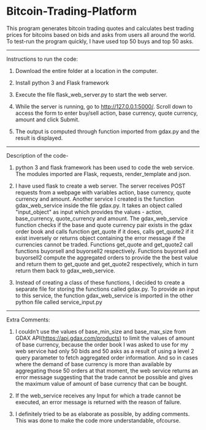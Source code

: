 # Bitcoin-Trading-Platform
This program generates bitcoin trading quotes and calculates best trading prices for bitcoins based on bids and asks from users all around the world. To test-run the program quickly, I have used top 50 buys and top 50 asks.


---------------------------------------------------------------------------------------------------------------------------------------------------------------------------------------------
Instructions to run the code:

1. Download the entire folder at a location in the computer.

2. Install python 3 and Flask framework 

3. Execute the file flask_web_server.py to start the web server.

4. While the server is running, go to http://127.0.0.1:5000/. Scroll down to access the form to enter buy/sell action, base currency, quote currency, amount and click Submit. 

5. The output is computed through function imported from gdax.py and the result is displayed.

---------------------------------------------------------------------------------------------------------------------------------------------------------------------------------------------

Description of the code-

1. python 3 and flask framework has been used to code the web service. The modules imported are Flask, requests, render_template and json.

2. I have used flask to create a web server. The server receives POST requests from a webpage with variables action, base currency, quote currency and amount. Another service I created is the function gdax_web_service inside the file gdax.py. It takes an object called "input_object" as input which provides the values - action, base_currency, quote_currency and amount. The gdax_web_service function checks if the base and quote currency pair exists in the gdax order book and calls function get_quote if it does, calls get_quote2 if it exist inversely or returns object containing the error message if the currencies cannot be traded. Functions get_quote and get_quote2 call functions buyorsell and buyorsell2 respectively. Functions buyorsell and buyorsell2 compute the aggregated orders to provide the the best value and return them to get_quote and get_quote2 respectively, which in turn return them back to gdax_web_service.

3. Instead of creating a class of these functions, I decided to create a separate file for storing the functions called gdax.py. To provide an input to this service, the function gdax_web_service is imported in the other python file called service_input.py

---------------------------------------------------------------------------------------------------------------------------------------------------------------------------------------------

Extra Comments:

1. I couldn’t use the values of  base_min_size and base_max_size from GDAX API(https://api.gdax.com/products) to limit the values of amount of base currency, because the order book I was asked to use for my web service had only 50 bids and 50 asks as a result of using a level 2 query parameter to fetch aggregated order information. And so in cases where the demand of base currency is more than available by aggregating those 50 orders at that moment, the web service returns an error message suggesting that the trade  cannot be possible and gives the maximum value of amount of base currency that can be bought. 

2. If the web_service receives any Input for which a trade cannot be executed, an error message is returned with the reason of failure.  

3. I definitely tried to be as elaborate as possible, by adding comments. This was done to make the code more understandable, ofcourse.
